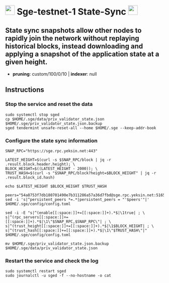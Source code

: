 # <img src="https://user-images.githubusercontent.com/110628975/209975880-b906168e-ad18-48ad-b1c8-c5a7ad8332ac.png" width="30" alt=""> Sge-testnet-1 State-Sync <img src="https://user-images.githubusercontent.com/110628975/209973852-c4fc58fc-7a88-429b-97e9-47a693d6db9f.png" width="30"/>

## State sync snapshots allow other nodes to rapidly join the network without replaying historical blocks, instead downloading and applying a snapshot of the application state at a given height.

- **pruning**: custom/100/0/10 | **indexer**: null


## Instructions

### Stop the service and reset the data

```
sudo systemctl stop sged
cp $HOME/.sge/data/priv_validator_state.json $HOME/.sge/priv_validator_state.json.backup
sged tendermint unsafe-reset-all --home $HOME/.sge --keep-addr-book
```

### Configure the state sync information

```
SNAP_RPC="https://sge.rpc.yeksin.net:443"

LATEST_HEIGHT=$(curl -s $SNAP_RPC/block | jq -r .result.block.header.height); \
BLOCK_HEIGHT=$((LATEST_HEIGHT - 2000)); \
TRUST_HASH=$(curl -s "$SNAP_RPC/block?height=$BLOCK_HEIGHT" | jq -r .result.block_id.hash)

echo $LATEST_HEIGHT $BLOCK_HEIGHT $TRUST_HASH

peers="54a8753f7db180701490e7b311286a57a36d7fbd@sge.rpc.yeksin.net:51656"
sed -i 's|^persistent_peers *=.*|persistent_peers = "'$peers'"|' $HOME/.sge/config/config.toml

sed -i -E "s|^(enable[[:space:]]+=[[:space:]]+).*$|\1true| ; \
s|^(rpc_servers[[:space:]]+=[[:space:]]+).*$|\1\"$SNAP_RPC,$SNAP_RPC\"| ; \
s|^(trust_height[[:space:]]+=[[:space:]]+).*$|\1$BLOCK_HEIGHT| ; \
s|^(trust_hash[[:space:]]+=[[:space:]]+).*$|\1\"$TRUST_HASH\"|" $HOME/.sge/config/config.toml

mv $HOME/.sge/priv_validator_state.json.backup $HOME/.sge/data/priv_validator_state.json
```

### Restart the service and check the log

```
sudo systemctl restart sged
sudo journalctl -u sged -f --no-hostname -o cat
```
